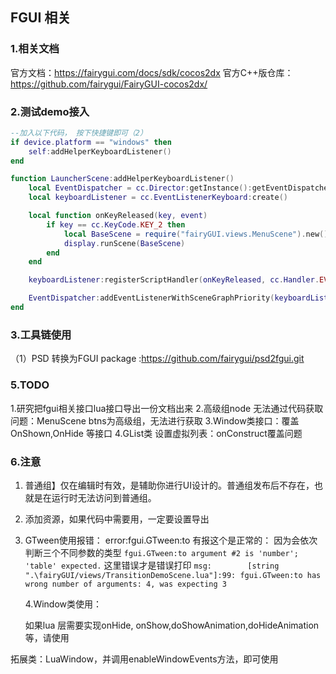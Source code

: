 ## FGUI 相关

### 1.相关文档
官方文档：https://fairygui.com/docs/sdk/cocos2dx 
官方C++版仓库：https://github.com/fairygui/FairyGUI-cocos2dx/


### 2.测试demo接入

```lua
--加入以下代码， 按下快捷键即可（2）
if device.platform == "windows" then
	self:addHelperKeyboardListener()
end

function LauncherScene:addHelperKeyboardListener()
	local EventDispatcher = cc.Director:getInstance():getEventDispatcher()
	local keyboardListener = cc.EventListenerKeyboard:create()

	local function onKeyReleased(key, event)
		if key == cc.KeyCode.KEY_2 then
			local BaseScene = require("fairyGUI.views.MenuScene").new()
			display.runScene(BaseScene)
		end
	end

	keyboardListener:registerScriptHandler(onKeyReleased, cc.Handler.EVENT_KEYBOARD_RELEASED)

	EventDispatcher:addEventListenerWithSceneGraphPriority(keyboardListener, self)
end

```


### 3.工具链使用
（1）PSD 转换为FGUI package :https://github.com/fairygui/psd2fgui.git


### 5.TODO
1.研究把fgui相关接口lua接口导出一份文档出来
2.高级组node 无法通过代码获取问题：MenuScene btns为高级组，无法进行获取
3.Window类接口：覆盖OnShown,OnHide 等接口
4.GList类 设置虚拟列表：onConstruct覆盖问题


### 6.注意

1. 普通组】仅在编辑时有效，是辅助你进行UI设计的。普通组发布后不存在，也就是在运行时无法访问到普通组。
2. 添加资源，如果代码中需要用，一定要设置导出
3. GTween使用报错：
 error:fgui.GTween:to 有报这个是正常的： 因为会依次判断三个不同参数的类型
     `fgui.GTween:to argument #2 is 'number'; 'table' expected.`
 这里错误才是错误打印
 `msg:        [string ".\fairyGUI/views/TransitionDemoScene.lua"]:99: fgui.GTween:to has wrong number of arguments: 4, was expecting 3`

    4.Window类使用：

	如果lua 层需要实现onHide, onShow,doShowAnimation,doHideAnimation 等，请使用

 拓展类：LuaWindow，并调用enableWindowEvents方法，即可使用

